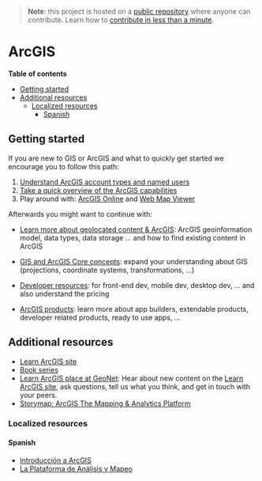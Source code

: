 > **Note**: this project is hosted on a [public repository](https://github.com/hhkaos/awesome-arcgis) where anyone can contribute. Learn how to [contribute in less than a minute](https://github.com/hhkaos/awesome-arcgis/blob/master/CONTRIBUTING.md#contributions).

# ArcGIS

<!-- START doctoc generated TOC please keep comment here to allow auto update -->
<!-- DON'T EDIT THIS SECTION, INSTEAD RE-RUN doctoc TO UPDATE -->
**Table of contents**

- [Getting started](#getting-started)
- [Additional resources](#additional-resources)
  - [Localized resources](#localized-resources)
    - [Spanish](#spanish)

<!-- END doctoc generated TOC please keep comment here to allow auto update -->

## Getting started

If you are new to GIS or ArcGIS and what to quickly get started we encourage you to follow this path:

1. [Understand ArcGIS account types and named users](./account-types/README.md)
2. [Take a quick overview of the ArcGIS capabilities](./capabilities/README.md)
3. Play around with: [ArcGIS Online](./products/arcgis-online/README.md)
    and [Web Map Viewer](./products/web-map-viewer/README.md)

Afterwards you might want to continue with:

* [Learn more about geolocated content & ArcGIS](./content/README.md): ArcGIS geoinformation model, data types, data storage ... and how to find existing content in ArcGIS

* [GIS and ArcGIS Core concepts](../gis/README.md): expand your understanding about GIS (projections, coordinate systems, transformations, ...)

* [Developer resources](./developers/README.md): for front-end dev, mobile dev, desktop dev, ... and also understand the pricing

* [ArcGIS products](./products/README.md): learn more about app builders, extendable products, developer related products, ready to use apps, ...

## Additional resources

* [Learn ArcGIS site](http://learn.arcgis.com)
* [Book series](https://learn.arcgis.com/en/arcgis-book-series/#series)
* [Learn ArcGIS place at GeoNet](https://community.esri.com/groups/learn-arcgis): Hear about new content on the [Learn ArcGIS site](http://learn.arcgis.com), ask questions, tell us what you think, and get in touch with your peers.
* [Storymap: ArcGIS The Mapping & Analytics Platform](https://statesales.maps.arcgis.com/apps/Cascade/index.html?appid=c94ea837299945aca4c75cbe70a4e85a)

### Localized resources

#### Spanish

* [Introducción a ArcGIS](https://www.arcgis.com/apps/MapJournal/index.html?appid=3875c10877da43aaa215d0b216cb2137)
* [La Plataforma de Análisis y Mapeo](http://geoapps.esri.es/ArcGIS/)
